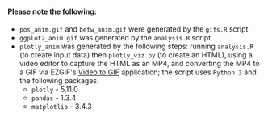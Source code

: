 #### Please note the following:
- `pos_anim.gif` and `betw_anim.gif` were generated by the `gifs.R` script
- `ggplot2_anim.gif` was generated by the `analysis.R` script
- `plotly_anim` was generated by the following steps: running `analysis.R` (to create input data) then `plotly_viz.py` (to create an HTML), using a video editor to capture the HTML as an MP4, and converting the MP4 to a GIF via EZGIF's [Video to GIF](https://ezgif.com/video-to-gif) application; the script uses `Python 3` and the following packages: 
  - `plotly` - 5.11.0
  - `pandas` - 1.3.4
  - `matplotlib` - 3.4.3

